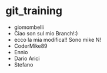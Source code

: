 # git_training


- giomombelli
- Ciao son sul mio Branch!:) 
- ecco la mia modifica!! Sono mike N!
- CoderMike89
- Ennio
- Dario Arici
- Stefano
